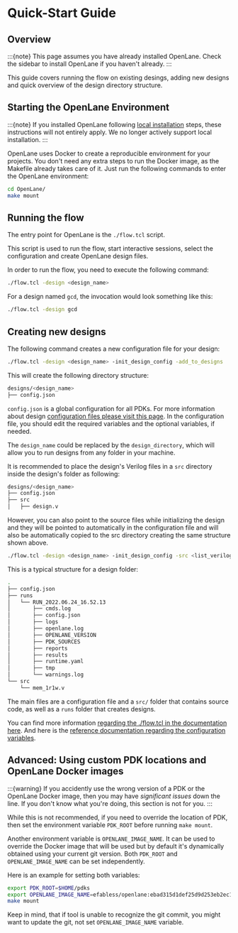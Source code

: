 # Quick-Start Guide

## Overview

:::{note}
This page assumes you have already installed OpenLane. Check the sidebar to install OpenLane if you haven't already.
:::

This guide covers running the flow on existing desings, adding new designs and quick overview of the design directory structure.

## Starting the OpenLane Environment

:::{note}
If you installed OpenLane following [local installation](installation_local.md) steps, these instructions will not entirely apply. We no longer actively support local installation.
:::

OpenLane uses Docker to create a reproducible environment for your projects. You don't need any extra steps to run the Docker image, as the Makefile already takes care of it. Just run the following commands to enter the OpenLane environment:

```sh
cd OpenLane/
make mount
```

## Running the flow

The entry point for OpenLane is the `./flow.tcl` script.

This script is used to run the flow, start interactive sessions,
select the configuration and create OpenLane design files.

In order to run the flow, you need to execute the following command:

```sh
./flow.tcl -design <design_name>
```

For a design named `gcd`, the invocation would look something like this:

```sh
./flow.tcl -design gcd
```

## Creating new designs

The following command creates a new configuration file for your design:

```sh
./flow.tcl -design <design_name> -init_design_config -add_to_designs
```

This will create the following directory structure:

```sh
designs/<design_name>
├── config.json
```

`config.json` is a global configuration for all PDKs. For more information about design [configuration files please visit this page](../reference/configuration.md). In the configuration file, you should edit the required variables and the optional variables, if needed.

The `design_name` could be replaced by the `design_directory`, which will allow you to run designs from any folder in your machine.

It is recommended to place the design's Verilog files in a `src` directory inside the design's folder as following:

```sh
designs/<design_name>
├── config.json
├── src
│   ├── design.v
```

However, you can also point to the source files while initializing the design and they will be pointed to automatically in the configuration file and will also be automatically copied to the src directory creating the same structure shown above.

```sh
./flow.tcl -design <design_name> -init_design_config -src <list_verilog_files>
```

This is a typical structure for a design folder:

```sh
.
├── config.json
├── runs
│   └── RUN_2022.06.24_16.52.13
│       ├── cmds.log
│       ├── config.json
│       ├── logs
│       ├── openlane.log
│       ├── OPENLANE_VERSION
│       ├── PDK_SOURCES
│       ├── reports
│       ├── results
│       ├── runtime.yaml
│       ├── tmp
│       └── warnings.log
└── src
    └── mem_1r1w.v
```

The main files are a configuration file and a `src/` folder that contains source code, as well as a `runs` folder that creates designs.

You can find more information [regarding the ./flow.tcl in the documentation here](../usage/designs.md). And here is the [reference documentation regarding the configuration variables](../reference/configuration.md).

## Advanced: Using custom PDK locations and OpenLane Docker images

:::{warning}
If you accidently use the wrong version of a PDK or the OpenLane Docker image,  then you may have *significant issues* down the line. If you don't know what you're doing, this section is not for you.
:::

While this is not recommended, if you need to override the location of PDK, then set the environment variable `PDK_ROOT` before running `make mount`.

Another environment variable is `OPENLANE_IMAGE_NAME`. It can be used to override the Docker image that will be used but by default it's dynamically obtained using your current git version. Both `PDK_ROOT` and `OPENLANE_IMAGE_NAME` can be set independently.

Here is an example for setting both variables:

```sh
export PDK_ROOT=$HOME/pdks
export OPENLANE_IMAGE_NAME=efabless/openlane:ebad315d1def25d9d253eb2ec1c56d7b4e59d7ca
make mount
```

Keep in mind, that if tool is unable to recognize the git commit, you might want to update the git, not set `OPENLANE_IMAGE_NAME` variable.
